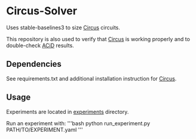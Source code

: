 # Circus-Solver

Uses stable-baselines3 to size [Circus](https://github.com/augustunderground/circus) circuits.

This repository is also used to verify that [Circus](https://github.com/augustunderground/circus) is working properly and to double-check [ACiD](https://github.com/AugustUnderground/acid) results.

## Dependencies

See requirements.txt and additional installation instruction for [Circus](https://github.com/augustunderground/circus).

## Usage

Experiments are located in [experiments](experiments/) directory.

Run an experiment with:
'''bash
python run_experiment.py PATH/TO/EXPERIMENT.yaml
'''